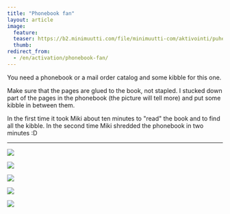 ```yaml
---
title: "Phonebook fan"
layout: article
image:
  feature:
  teaser: https://b2.minimuutti.com/file/minimuutti-com/aktivointi/puhelinluetteloviuhka/DSC25474-245px.jpg
  thumb:
redirect_from:
  - /en/activation/phonebook-fan/
---
```


You need a phonebook or a mail order catalog and some kibble for this one.

Make sure that the pages are glued to the book, not stapled. I stucked down part of the pages in the phonebook (the picture will tell more) and put some kibble in between them.

In the first time it took Miki about ten minutes to "read" the book and to find all the kibble. In the second time Miki shredded the phonebook in two minutes :D

---

![](https://b2.minimuutti.com/file/minimuutti-com/aktivointi/puhelinluetteloviuhka/DSC25474_2-800px.jpg)

![](https://b2.minimuutti.com/file/minimuutti-com/aktivointi/puhelinluetteloviuhka/DSC25478_2-800px.jpg)

![](https://b2.minimuutti.com/file/minimuutti-com/aktivointi/puhelinluetteloviuhka/DSC25659_2-800px.jpg)

![](https://b2.minimuutti.com/file/minimuutti-com/aktivointi/puhelinluetteloviuhka/DSC38061-800px.jpg)

![](https://b2.minimuutti.com/file/minimuutti-com/aktivointi/puhelinluetteloviuhka/DSC38063-800px.jpg)
